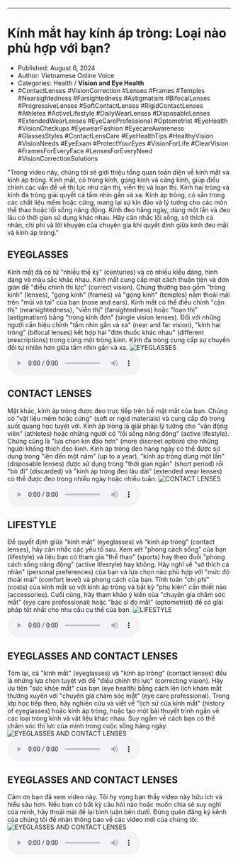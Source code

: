 
---

# Kính mắt hay kính áp tròng: Loại nào phù hợp với bạn?

- Published: August 6, 2024
- Author: Vietnamese Online Voice
- Categories: Health / **Vision and Eye Health**
- #ContactLenses #VisionCorrection #Lenses #Frames #Temples #Nearsightedness #Farsightedness #Astigmatism #BifocalLenses #ProgressiveLenses #SoftContactLenses #RigidContactLenses #Athletes #ActiveLifestyle #DailyWearLenses #DisposableLenses #ExtendedWearLenses #EyeCareProfessional #Optometrist #EyeHealth #VisionCheckups #EyewearFashion #EyecareAwareness #GlassesStyles #ContactLensCare #EyeHealthTips #HealthyVision #VisionNeeds #EyeExam #ProtectYourEyes #VisionForLife #ClearVision #FramesForEveryFace #LensesForEveryNeed #VisionCorrectionSolutions

"Trong video này, chúng tôi sẽ giới thiệu tổng quan toàn diện về kính mắt và kính áp tròng. Kính mắt, có tròng kính, gọng kính và càng kính, giúp điều chỉnh các vấn đề về thị lực như cận thị, viễn thị và loạn thị. Kính hai tròng và kính đa tròng giải quyết cả tầm nhìn gần và xa. Kính áp tròng, có sẵn trong các chất liệu mềm hoặc cứng, mang lại sự kín đáo và lý tưởng cho các môn thể thao hoặc lối sống năng động. Kính đeo hằng ngày, dùng một lần và đeo lâu có thời gian sử dụng khác nhau. Hãy cân nhắc lối sống, sở thích cá nhân, chi phí và lời khuyên của chuyên gia khi quyết định giữa kính đeo mắt và kính áp tròng."


## EYEGLASSES

Kính mắt đã có từ "nhiều thế kỷ" (centuries) và có nhiều kiểu dáng, hình dạng và màu sắc khác nhau. Kính mắt cung cấp một cách thuận tiện và đơn giản để "điều chỉnh thị lực" (correct vision). Chúng thường bao gồm "tròng kính" (lenses), "gọng kính" (frames) và "gọng kính" (temples) nằm thoải mái trên "mũi và tai" của bạn (nose and ears). Kính mắt có thể điều chỉnh "cận thị" (nearsightedness), "viễn thị" (farsightedness) hoặc "loạn thị" (astigmatism) bằng "tròng kính đơn" (single vision lenses). Đối với những người cần hiệu chỉnh "tầm nhìn gần và xa" (near and far vision), "kính hai tròng" (bifocal lenses) kết hợp hai "đơn thuốc khác nhau" (different prescriptions) trong cùng một tròng kính. Kính đa tròng cung cấp sự chuyển đổi tự nhiên hơn giữa tầm nhìn gần và xa.
![EYEGLASSES](https://http-archiver-apis-production-80.schnworks.com/storage/images/transitions/2024-08-06/transition-21668391587-Montserrat-ExtraBold-7B1FA2.jpg)
<audio controls>
    <source src="https://http-archiver-apis-production-80.schnworks.com/storage/storage/audio/file-51130228960.mp3" type="audio/mpeg">
</audio>



## CONTACT LENSES

Mặt khác, kính áp tròng được đeo trực tiếp trên bề mặt mắt của bạn. Chúng có "vật liệu mềm hoặc cứng" (soft or rigid materials) và cung cấp độ trong suốt quang học tuyệt vời. Kính áp tròng là giải pháp lý tưởng cho "vận động viên" (athletes) hoặc những người có "lối sống năng động" (active lifestyle). Chúng cũng là "lựa chọn kín đáo hơn" (more discreet option) cho những người không thích đeo kính. Kính áp tròng đeo hàng ngày có thể được sử dụng trong "lên đến một năm" (up to a year), "kính áp tròng dùng một lần" (disposable lenses) được sử dụng trong "thời gian ngắn" (short period) rồi "bỏ đi" (discarded) và "kính áp tròng đeo lâu dài" (extended wear lenses) có thể được đeo trong nhiều ngày hoặc nhiều tuần.
![CONTACT LENSES](https://http-archiver-apis-production-80.schnworks.com/storage/images/transitions/2024-08-06/transition--2369038543-Montserrat-SemiBold-004895.jpg)
<audio controls>
    <source src="https://http-archiver-apis-production-80.schnworks.com/storage/storage/audio/file-43693640406.mp3" type="audio/mpeg">
</audio>



## LIFESTYLE

Để quyết định giữa "kính mắt" (eyeglasses) và "kính áp tròng" (contact lenses), hãy cân nhắc các yếu tố sau. Xem xét "phong cách sống" của bạn (lifestyle) và liệu bạn có tham gia "thể thao" (sports) hay theo đuổi "phong cách sống năng động" (active lifestyle) hay không. Hãy nghĩ về "sở thích cá nhân" (personal preferences) của bạn và lựa chọn nào phù hợp với "mức độ thoải mái" (comfort level) và phong cách của bạn. Tính toán "chi phí" (costs) của kính mắt so với kính áp tròng và bất kỳ "phụ kiện" cần thiết nào (accessories). Cuối cùng, hãy tham khảo ý kiến ​​của "chuyên gia chăm sóc mắt" (eye care professional) hoặc "bác sĩ đo mắt" (optometrist) để có giải pháp tốt nhất cho nhu cầu cụ thể của bạn.
![LIFESTYLE](https://http-archiver-apis-production-80.schnworks.com/storage/images/transitions/2024-08-06/transition-17312895522-Montserrat-SemiBold-512DA8.jpg)
<audio controls>
    <source src="https://http-archiver-apis-production-80.schnworks.com/storage/storage/audio/file-13410021118.mp3" type="audio/mpeg">
</audio>



## EYEGLASSES AND CONTACT LENSES

Tóm lại, cả "kính mắt" (eyeglasses) và "kính áp tròng" (contact lenses) đều là những lựa chọn tuyệt vời để "điều chỉnh thị lực" (correcting vision). Hãy ưu tiên "sức khỏe mắt" của bạn (eye health) bằng cách lên lịch khám mắt thường xuyên với "chuyên gia chăm sóc mắt" (eye care professional). Trong lớp học tiếp theo, hãy nghiên cứu và viết về "lịch sử của kính mắt" (history of eyeglasses) hoặc kính áp tròng, hoặc tạo một bài thuyết trình ngắn về các loại tròng kính và vật liệu khác nhau. Suy ngẫm về cách bạn có thể chăm sóc thị lực của mình trong cuộc sống hàng ngày.
![EYEGLASSES AND CONTACT LENSES](https://http-archiver-apis-production-80.schnworks.com/storage/images/transitions/2024-08-06/transition--17217469609-Montserrat-SemiBold-1A237E.jpg)
<audio controls>
    <source src="https://http-archiver-apis-production-80.schnworks.com/storage/storage/audio/file-21973260116.mp3" type="audio/mpeg">
</audio>



## EYEGLASSES AND CONTACT LENSES

Cảm ơn bạn đã xem video này. Tôi hy vọng bạn thấy video này hữu ích và hiểu sâu hơn. Nếu bạn có bất kỳ câu hỏi nào hoặc muốn chia sẻ suy nghĩ của mình, hãy thoải mái để lại bình luận bên dưới. Đừng quên đăng ký kênh của chúng tôi để nhận thông báo về các video mới của chúng tôi.
![EYEGLASSES AND CONTACT LENSES](https://http-archiver-apis-production-80.schnworks.com/storage/images/transitions/2024-08-06/transition-11563940368-Montserrat-Black-1A237E.jpg)
<audio controls>
    <source src="https://http-archiver-apis-production-80.schnworks.com/storage/storage/audio/file-11815029014.mp3" type="audio/mpeg">
</audio>

